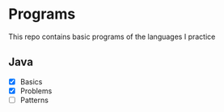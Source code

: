 # Programs

This repo contains basic programs of the languages I practice

## Java
- [X] Basics
- [X] Problems
- [ ] Patterns
